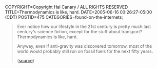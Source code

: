 COPYRIGHT=Copyright Hal Canary / ALL RIGHTS RESERVED
TITLE=Thermodynamics is like, hard.
DATE=2005-06-16 00:26:27-05:00 (CDT)
POSTID=475
CATEGORIES=found-on-the-internets;

> Ever notice how our lifestyle in the 21st century is pretty much last century's science fiction, except for the stuff about transport? Thermodynamics is like, hard.
> 
> Anyway, even if anti-gravity was discovered tomorrow, most of the world would probably still run on fossil fuels for the next fifty years.
> 
> ([source](http://www.livejournal.com/users/jwz/495656.html?thread=7162920#t7162920))
